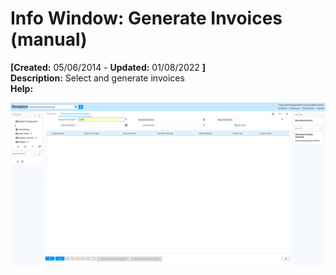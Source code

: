 # Info Window: Generate Invoices (manual)

**[Created:** 05/06/2014 - **Updated:** 01/08/2022 **]**  
**Description:** Select and generate invoices  
**Help:** 

![](/img/docs/manual/GenerateInvoicesmanual-Info_iDempiere_v12.0.0.png)

